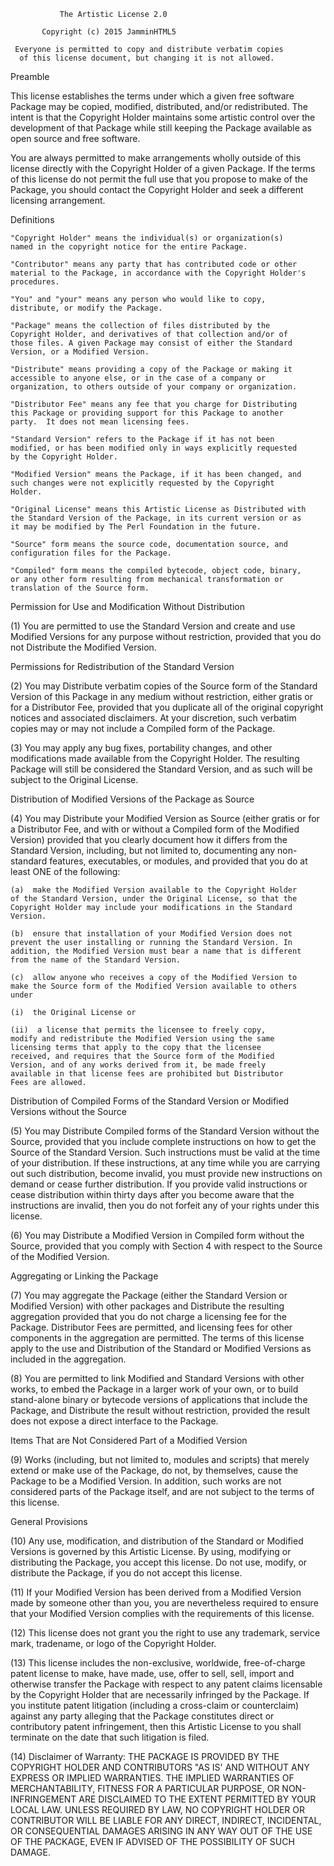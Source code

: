                The Artistic License 2.0

           Copyright (c) 2015 JamminHTML5

     Everyone is permitted to copy and distribute verbatim copies
      of this license document, but changing it is not allowed.

Preamble

This license establishes the terms under which a given free software
Package may be copied, modified, distributed, and/or redistributed.
The intent is that the Copyright Holder maintains some artistic
control over the development of that Package while still keeping the
Package available as open source and free software.

You are always permitted to make arrangements wholly outside of this
license directly with the Copyright Holder of a given Package.  If the
terms of this license do not permit the full use that you propose to
make of the Package, you should contact the Copyright Holder and seek
a different licensing arrangement.

Definitions

    "Copyright Holder" means the individual(s) or organization(s)
    named in the copyright notice for the entire Package.

    "Contributor" means any party that has contributed code or other
    material to the Package, in accordance with the Copyright Holder's
    procedures.

    "You" and "your" means any person who would like to copy,
    distribute, or modify the Package.

    "Package" means the collection of files distributed by the
    Copyright Holder, and derivatives of that collection and/or of
    those files. A given Package may consist of either the Standard
    Version, or a Modified Version.

    "Distribute" means providing a copy of the Package or making it
    accessible to anyone else, or in the case of a company or
    organization, to others outside of your company or organization.

    "Distributor Fee" means any fee that you charge for Distributing
    this Package or providing support for this Package to another
    party.  It does not mean licensing fees.

    "Standard Version" refers to the Package if it has not been
    modified, or has been modified only in ways explicitly requested
    by the Copyright Holder.

    "Modified Version" means the Package, if it has been changed, and
    such changes were not explicitly requested by the Copyright
    Holder.

    "Original License" means this Artistic License as Distributed with
    the Standard Version of the Package, in its current version or as
    it may be modified by The Perl Foundation in the future.

    "Source" form means the source code, documentation source, and
    configuration files for the Package.

    "Compiled" form means the compiled bytecode, object code, binary,
    or any other form resulting from mechanical transformation or
    translation of the Source form.


Permission for Use and Modification Without Distribution

(1)  You are permitted to use the Standard Version and create and use
Modified Versions for any purpose without restriction, provided that
you do not Distribute the Modified Version.


Permissions for Redistribution of the Standard Version

(2)  You may Distribute verbatim copies of the Source form of the
Standard Version of this Package in any medium without restriction,
either gratis or for a Distributor Fee, provided that you duplicate
all of the original copyright notices and associated disclaimers.  At
your discretion, such verbatim copies may or may not include a
Compiled form of the Package.

(3)  You may apply any bug fixes, portability changes, and other
modifications made available from the Copyright Holder.  The resulting
Package will still be considered the Standard Version, and as such
will be subject to the Original License.


Distribution of Modified Versions of the Package as Source

(4)  You may Distribute your Modified Version as Source (either gratis
or for a Distributor Fee, and with or without a Compiled form of the
Modified Version) provided that you clearly document how it differs
from the Standard Version, including, but not limited to, documenting
any non-standard features, executables, or modules, and provided that
you do at least ONE of the following:

    (a)  make the Modified Version available to the Copyright Holder
    of the Standard Version, under the Original License, so that the
    Copyright Holder may include your modifications in the Standard
    Version.

    (b)  ensure that installation of your Modified Version does not
    prevent the user installing or running the Standard Version. In
    addition, the Modified Version must bear a name that is different
    from the name of the Standard Version.

    (c)  allow anyone who receives a copy of the Modified Version to
    make the Source form of the Modified Version available to others
    under

    (i)  the Original License or

    (ii)  a license that permits the licensee to freely copy,
    modify and redistribute the Modified Version using the same
    licensing terms that apply to the copy that the licensee
    received, and requires that the Source form of the Modified
    Version, and of any works derived from it, be made freely
    available in that license fees are prohibited but Distributor
    Fees are allowed.


Distribution of Compiled Forms of the Standard Version
or Modified Versions without the Source

(5)  You may Distribute Compiled forms of the Standard Version without
the Source, provided that you include complete instructions on how to
get the Source of the Standard Version.  Such instructions must be
valid at the time of your distribution.  If these instructions, at any
time while you are carrying out such distribution, become invalid, you
must provide new instructions on demand or cease further distribution.
If you provide valid instructions or cease distribution within thirty
days after you become aware that the instructions are invalid, then
you do not forfeit any of your rights under this license.

(6)  You may Distribute a Modified Version in Compiled form without
the Source, provided that you comply with Section 4 with respect to
the Source of the Modified Version.


Aggregating or Linking the Package

(7)  You may aggregate the Package (either the Standard Version or
Modified Version) with other packages and Distribute the resulting
aggregation provided that you do not charge a licensing fee for the
Package.  Distributor Fees are permitted, and licensing fees for other
components in the aggregation are permitted. The terms of this license
apply to the use and Distribution of the Standard or Modified Versions
as included in the aggregation.

(8) You are permitted to link Modified and Standard Versions with
other works, to embed the Package in a larger work of your own, or to
build stand-alone binary or bytecode versions of applications that
include the Package, and Distribute the result without restriction,
provided the result does not expose a direct interface to the Package.


Items That are Not Considered Part of a Modified Version

(9) Works (including, but not limited to, modules and scripts) that
merely extend or make use of the Package, do not, by themselves, cause
the Package to be a Modified Version.  In addition, such works are not
considered parts of the Package itself, and are not subject to the
terms of this license.


General Provisions

(10)  Any use, modification, and distribution of the Standard or
Modified Versions is governed by this Artistic License. By using,
modifying or distributing the Package, you accept this license. Do not
use, modify, or distribute the Package, if you do not accept this
license.

(11)  If your Modified Version has been derived from a Modified
Version made by someone other than you, you are nevertheless required
to ensure that your Modified Version complies with the requirements of
this license.

(12)  This license does not grant you the right to use any trademark,
service mark, tradename, or logo of the Copyright Holder.

(13)  This license includes the non-exclusive, worldwide,
free-of-charge patent license to make, have made, use, offer to sell,
sell, import and otherwise transfer the Package with respect to any
patent claims licensable by the Copyright Holder that are necessarily
infringed by the Package. If you institute patent litigation
(including a cross-claim or counterclaim) against any party alleging
that the Package constitutes direct or contributory patent
infringement, then this Artistic License to you shall terminate on the
date that such litigation is filed.

(14)  Disclaimer of Warranty:
THE PACKAGE IS PROVIDED BY THE COPYRIGHT HOLDER AND CONTRIBUTORS "AS
IS' AND WITHOUT ANY EXPRESS OR IMPLIED WARRANTIES. THE IMPLIED
WARRANTIES OF MERCHANTABILITY, FITNESS FOR A PARTICULAR PURPOSE, OR
NON-INFRINGEMENT ARE DISCLAIMED TO THE EXTENT PERMITTED BY YOUR LOCAL
LAW. UNLESS REQUIRED BY LAW, NO COPYRIGHT HOLDER OR CONTRIBUTOR WILL
BE LIABLE FOR ANY DIRECT, INDIRECT, INCIDENTAL, OR CONSEQUENTIAL
DAMAGES ARISING IN ANY WAY OUT OF THE USE OF THE PACKAGE, EVEN IF
ADVISED OF THE POSSIBILITY OF SUCH DAMAGE.
